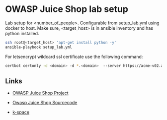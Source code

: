 # OWASP Juice Shop lab setup

Lab setup for <number_of_people>. Configurable from setup_lab.yml using docker
to host. Make sure, <target_host> is in ansible inventory and has python installed.

```sh
ssh root@<target_host> 'apt-get install python -y'
ansible-playbook setup_lab.yml
```

For letsencrypt wildcard ssl certificate use the following command:

```sh
certbot certonly -d <domain> -d *.<domain>  --server https://acme-v02.api.letsencrypt.org/directory --manual --preferred-challenges dns-0
```

## Links

- [OWASP Juice Shop Project](https://www.owasp.org/index.php/OWASP_Juice_Shop_Project)
- [Owasp Juice Shop Sourcecode](https://github.com/bkimminich/juice-shop)

- [k-space](https://k-space.ee/)
